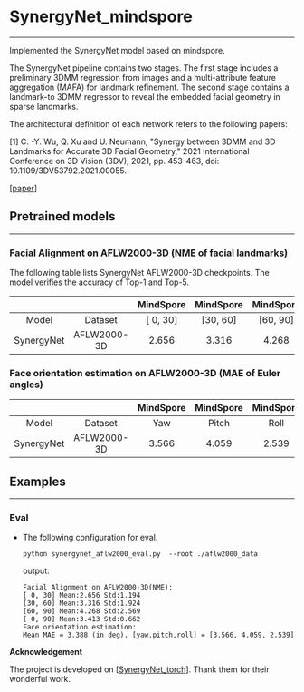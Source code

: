 # SynergyNet_mindspore

***
Implemented the SynergyNet model based on mindspore.

The SynergyNet pipeline contains two stages. The first stage includes a preliminary 3DMM regression from images and a multi-attribute feature aggregation (MAFA) for landmark refinement. The second stage contains a landmark-to 3DMM regressor to reveal the embedded facial geometry in sparse landmarks.

The architectural definition of each network refers to the following papers:

[1] C. -Y. Wu, Q. Xu and U. Neumann, "Synergy between 3DMM and 3D Landmarks for Accurate 3D Facial Geometry," 2021 International Conference on 3D Vision (3DV), 2021, pp. 453-463, doi: 10.1109/3DV53792.2021.00055.

[<a href="https://arxiv.org/abs/2110.09772">paper</a>]

## Pretrained models

***

### Facial Alignment on AFLW2000-3D (NME of facial landmarks)

The following table lists SynergyNet AFLW2000-3D checkpoints. The model verifies the accuracy
of Top-1 and Top-5.

|  | | MindSpore | MindSpore |  MindSpore |  MindSpore  | Pytorch_official | Pytorch_official | Pytorch_official |Pytorch_official || |
|:-----:|:---------:|:---------:|:----------:|:-----------:|:-----------:|:-----------:|:---------:|:---------:|:---------:|:-----------:|:-----------:|
| Model | Dataset |  [ 0, 30] | [30, 60] | [60, 90] | [ 0, 90] |[ 0, 30] | [30, 60] |[60, 90] |[ 0, 90] |Download | Config |
| SynergyNet | AFLW2000-3D | 2.656 |3.316|4.268|3.413|2.656|3.316|4.268|3.413|

### Face orientation estimation on AFLW2000-3D (MAE of Euler angles)

|  | | MindSpore | MindSpore |  MindSpore |  MindSpore  | Pytorch_official | Pytorch_official |  Pytorch_official |Pytorch_official || |
|:-----:|:---------:|:---------:|:----------:|:-----------:|:-----------:|:-----------:|:---------:|:---------:|:---------:|:---------:|:---------:|
| Model | Dataset | Yaw  | Pitch | Roll | Mean MAE |Yaw  | Pitch | Roll | Mean MAE |Download | Config |
| SynergyNet | AFLW2000-3D |3.566  |4.059 |2.539|3.388|3.566  |4.059|2.539|3.388|

## Examples

***

### Eval

- The following configuration for eval.

  ```shell
  python synergynet_aflw2000_eval.py  --root ./aflw2000_data
  ```

  output:

  ```text
  Facial Alignment on AFLW2000-3D(NME):
  [ 0, 30] Mean:2.656 Std:1.194
  [30, 60] Mean:3.316 Std:1.924
  [60, 90] Mean:4.268 Std:2.569
  [ 0, 90] Mean:3.413 Std:0.662
  Face orientation estimation:
  Mean MAE = 3.388 (in deg), [yaw,pitch,roll] = [3.566, 4.059, 2.539]
  ```
  
**Acknowledgement**

The project is developed on [<a href="https://choyingw.github.io/works/SynergyNet">SynergyNet_torch</a>]. Thank them for their wonderful work. 
